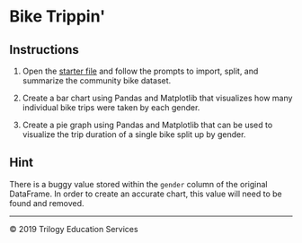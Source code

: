 # Bike Trippin'

## Instructions


1. Open the [starter file](Unsolved/bike_trippin.ipynb) and follow the prompts to import, split, and summarize the community bike dataset.

1. Create a bar chart using Pandas and Matplotlib that visualizes how many individual bike trips were taken by each gender.
 
1. Create a pie graph using Pandas and Matplotlib that can be used to visualize the trip duration of a single bike split up by gender.

## Hint

There is a buggy value stored within the `gender` column of the original DataFrame. In order to create an accurate chart, this value will need to be found and removed.

- - -

© 2019 Trilogy Education Services

